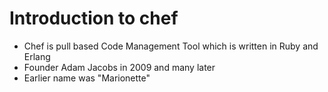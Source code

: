 # Introduction to chef
- Chef is pull based Code Management Tool which is written in Ruby and Erlang
- Founder Adam Jacobs in 2009 and many later
- Earlier name was "Marionette"  
